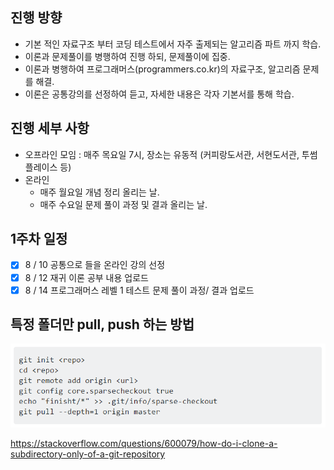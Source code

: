 ## 진행 방향
- 기본 적인 자료구조 부터 코딩 테스트에서 자주 출제되는 알고리즘 파트 까지 학습.
- 이론과 문제풀이를 병행하여 진행 하되, 문제풀이에 집중.
- 이론과 병행하여 프로그래머스(programmers.co.kr)의 자료구조, 알고리즘 문제를 해결.
- 이론은 공통강의를 선정하여 듣고,  자세한 내용은 각자 기본서를 통해 학습. 

## 진행 세부 사항
- 오프라인 모임 : 매주 목요일 7시, 장소는 유동적 (커피랑도서관, 서현도서관, 투썸플레이스 등)
- 온라인
	- 매주 월요일 개념 정리 올리는 날.
	- 매주 수요일 문제 풀이 과정 및 결과 올리는 날.

## 1주차 일정
- [x] 8 / 10 공통으로 들을 온라인 강의 선정 
- [x] 8 / 12 재귀 이론 공부 내용 업로드
- [x] 8 / 14  프로그래머스 레벨 1 테스트 문제 풀이 과정/ 결과 업로드 

## 특정 폴더만 pull, push 하는 방법
![](images/특정폴더git.png)

https://stackoverflow.com/questions/600079/how-do-i-clone-a-subdirectory-only-of-a-git-repository


